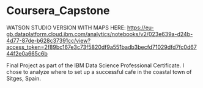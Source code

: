 # Coursera_Capstone 
WATSON STUDIO VERSION WITH MAPS HERE: https://eu-gb.dataplatform.cloud.ibm.com/analytics/notebooks/v2/023e639a-d24b-4d77-87de-b628c37391cc/view?access_token=2f89bc167e3c73f5820df9a551badb3becfd71029dfd7fc0d6744f2e0a665c6b

Final Project as part of the IBM Data Science Professional Certificate. 
I chose to analyze where to set up a successful cafe in the coastal town of Sitges, Spain. 
